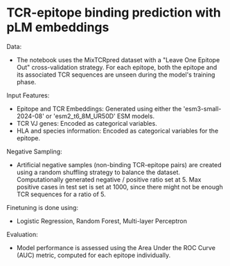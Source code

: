 # TCR-epitope binding prediction with pLM embeddings

Data: 

  - The notebook uses the MixTCRpred dataset with a "Leave One Epitope Out" cross-validation strategy. For each epitope, both the epitope and its associated TCR sequences are unseen during the model's training phase.

Input Features:

  - Epitope and TCR Embeddings: Generated using either the 'esm3-small-2024-08' or 'esm2_t6_8M_UR50D' ESM models.
  - TCR VJ genes: Encoded as categorical variables.
  - HLA and species information: Encoded as categorical variables for the epitope.

Negative Sampling: 

  - Artificial negative samples (non-binding TCR-epitope pairs) are created using a random shuffling strategy to balance the dataset. Computationally generated negative / positive ratio set at 5. Max positive cases in test set is set at 1000, since there might not be enough TCR sequences for a ratio of 5.

Finetuning is done using: 

  - Logistic Regression, Random Forest, Multi-layer Perceptron

Evaluation: 

  - Model performance is assessed using the Area Under the ROC Curve (AUC) metric, computed for each epitope individually.

